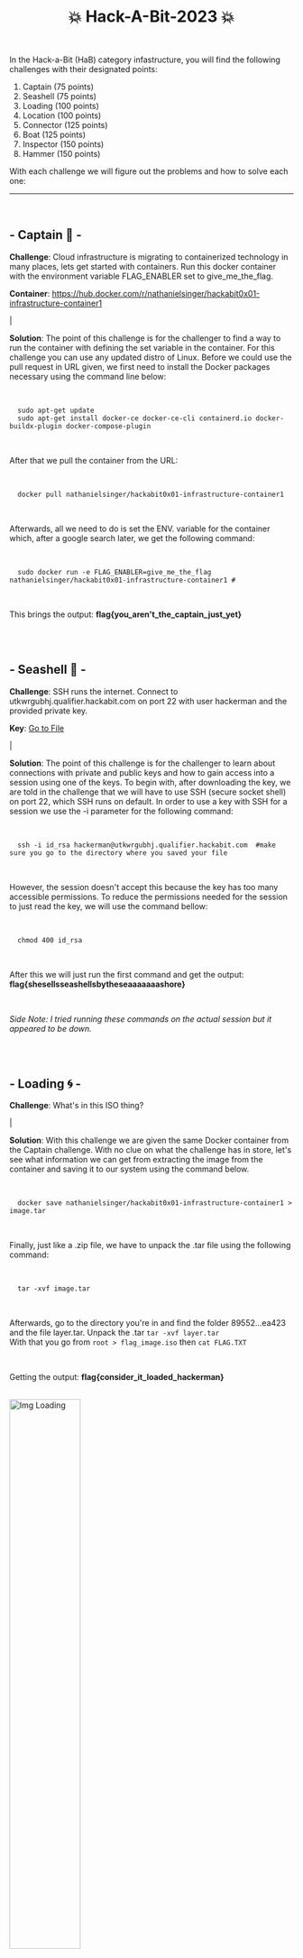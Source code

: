 <div align="center">
  <h1>
    💥 Hack-A-Bit-2023 💥
  </h1>
</div>

<br>

In the Hack-a-Bit (HaB) category infastructure, you will find the following challenges with their designated points:

<ol>
  <li>Captain (75 points)</li>
  <li>Seashell (75 points)</li>
  <li>Loading (100 points)</li>
  <li>Location (100 points)</li>
  <li>Connector (125 points)</li>
  <li>Boat (125 points)</li>
  <li>Inspector (150 points)</li>
  <li>Hammer (150 points)</li>
</ol>

With each challenge we will figure out the problems and how to solve each one:

<hr>
<br>

## - Captain 🌊 -
**Challenge**: Cloud infrastructure is migrating to containerized technology in many places, lets get started with containers. Run this docker container with the environment variable FLAG_ENABLER set to give_me_the_flag.

**Container**: https://hub.docker.com/r/nathanielsinger/hackabit0x01-infrastructure-container1

|
<br>

**Solution**: The point of this challenge is for the challenger to find a way to run the container with defining the set variable in the container. For this challenge you can use any updated distro of Linux. Before we could use the pull request in URL given, we first need to install the Docker packages necessary using the command line below:

<br>

```
  sudo apt-get update
  sudo apt-get install docker-ce docker-ce-cli containerd.io docker-buildx-plugin docker-compose-plugin
```

<br>

After that we pull the container from the URL:

<br>

```
  docker pull nathanielsinger/hackabit0x01-infrastructure-container1
```

<br>

Afterwards, all we need to do is set the ENV. variable for the container which, after a google search later, we get the following command:

<br>

```
  sudo docker run -e FLAG_ENABLER=give_me_the_flag nathanielsinger/hackabit0x01-infrastructure-container1 #
```

<br>

This brings the output: **flag{you_aren't_the_captain_just_yet}**

<br>
<br>

## - Seashell 🐚 -
**Challenge**: SSH runs the internet. Connect to utkwrgubhj.qualifier.hackabit.com on port 22 with user hackerman and the provided private key.

**Key**: <a href="https://github.com/CodeAPretzel/Hack-A-Bit-2023/blob/main/Assets/id_rsa">Go to File</a>

|
<br>

**Solution**: The point of this challenge is for the challenger to learn about connections with private and public keys and how to gain access into a session using one of the keys. To begin with, after downloading the key, we are told in the challenge that we will have to use SSH (secure socket shell) on port 22, which SSH runs on default. In order to use a key with SSH for a session we use the -i parameter for the following command:

<br>

```
  ssh -i id_rsa hackerman@utkwrgubhj.qualifier.hackabit.com  #make sure you go to the directory where you saved your file
```

<br>

However, the session doesn't accept this because the key has too many accessible permissions. To reduce the permissions needed for the session to just read the key, we will use the command bellow:

<br>

```
  chmod 400 id_rsa
```

<br>

After this we will just run the first command and get the output: **flag{shesellsseashellsbytheseaaaaaaashore}**

<br>

*Side Note: I tried running these commands on the actual session but it appeared to be down.*

<br>
<br>

## - Loading 🌀 -
**Challenge**: What's in this ISO thing?

|
<br>

**Solution**: With this challenge we are given the same Docker container from the Captain challenge. With no clue on what the challenge has in store, let's see what information we can get from extracting the image from the container and saving it to our system using the command below.

<br>

```
  docker save nathanielsinger/hackabit0x01-infrastructure-container1 > image.tar
```

<br>

Finally, just like a .zip file, we have to unpack the .tar file using the following command:

<br>

```
  tar -xvf image.tar
```

<br>

Afterwards, go to the directory you're in and find the folder 89552...ea423 and the file layer.tar. Unpack the .tar `tar -xvf layer.tar`
<br>
With that you go from `root > flag_image.iso` then `cat FLAG.TXT`

<br>

Getting the output: **flag{consider_it_loaded_hackerman}**

<br>

<a>
  <img src="https://github.com/CodeAPretzel/Hack-A-Bit-2023/blob/main/Assets/picLoading.png" alt="Img Loading" width="50%" height="50%">
</a>

<br>
<br>

## - Location 🌎 -
**Challenge**: Now with the same image, dive on in and find the iso image. What is the absolute path to the iso image stored within the container? Include the filename in the path for your submission.

|
<br>

**Solution**: This one is pretty simple, the path of the file is just the location in the container. If we go back to the folder `root` from layer.tar to `flag_image.iso`, it would be something like `/root/flag_image.iso`

<br>
<br>

## - Connector 🔌 -
**Challenge**: Connect to the mysql server at dyxvqmjwaj.qualifier.hackabit.com and read out the flag. Here are some user accounts:

<ul>
  <li>user1:uyqhxgxcxd</li>
  <li>user2:ehaigdexhh</li>
  <li>user3:xfgyuvtapt</li>
  <li>user4:tnvgijqxei</li>
  <li>user5:hybplwmndy</li>
</ul>

|
<br>

**Solution**: For this challenge we have to use the MySQL Workbench. With this challenge I installed it on Windows using this link <a href="https://dev.mysql.com/downloads/installer/" target="_blank">here</a>
After completing the installation process, we have to create a new MySQL Connection like the below images:

<br>

<a>
  <img src="https://github.com/CodeAPretzel/Hack-A-Bit-2023/blob/main/Assets/createConnection.png" alt="Img Connector 1" width="50%" height="50%">
</a>

<br>

Then we put the following information in the fields:

<br>

<a>
  <img src="https://github.com/CodeAPretzel/Hack-A-Bit-2023/blob/main/Assets/testConnection.png" alt="Img Connector 2" width="50%" height="50%">
</a>

<br>

With this we should connect to the server, however, it would appear that the server is actually down. Nevertheless, when going to each user and checking their tables, you'll eventually go to `user4` and find the table with the solution's flag.

<br>

Flag: **flag{oh_sql_my_sql}**

<br>
<br>

## - Boat ⛵ -
**Challenge**: Sometimes we need to run a machine on a specific address or virtualize a network, get this running on: 172.22.1.11.

**Container**: https://hub.docker.com/r/nathanielsinger/hackabit0x01-infrastructure-container2

|
<br>

**Solution**: This challenge just giving us a Docker container to run on an IP. First things first, grab the pull request from the URL run it and wait, we get an error.

<br>

<a>
  <img src="https://github.com/CodeAPretzel/Hack-A-Bit-2023/blob/main/Assets/containerError.png" alt="Img Boat" width="75%" height="75%">
</a>

<br>

Not to worry however, from this Docker discussion, <a href="https://forums.docker.com/t/docker-error-response-from-daemon-manifest-not-found-when-running-container-following-get-started-tutorial/65107">here</a>, we find out that an error response might be due to the fact that we have to specify the version of the container. In the form, it says that we can go to the container and under the header "tags" get the version we need.

<br>

```
 docker pull nathanielsinger/hackabit0x01-infrastructure-container2:v1.0.0
```

<br>

Now that we have the container, we need to figure out on how to set this to an IP. With some googling, we will find a Docker documentation for just this feature <a href="https://docs.docker.com/engine/reference/commandline/network_create/#:~:text=Connect%20containers&text=If%20you%20want%20to%20add,container's%20IP%20address%20or%20name.">here.</a>
Using the link above, we can create our own commands as such in the following image:

<br>

<a>
  <img src="https://github.com/CodeAPretzel/Hack-A-Bit-2023/blob/main/Assets/boatSuccess.png" alt="Success" width="50%" height="50%">
</a>

<br>

And you get the following flag: **flag{its_just_an_address_man}**


<br>
<br>

## - Inspector 🔍 -
**Challenge**: Oh look its Bits, something changed though... see if you can track it down.

**File**: <a href="https://github.com/CodeAPretzel/Hack-A-Bit-2023/blob/main/Assets/bits.zip">Go to File</a>

With this file, we are given the code documentation for the bot "Bits" in the HaB Discord server. At a first glance, it might be difficult to determine what the challenge is asking but looking into the challenge's material, <a href="https://qualifier.hackabit.com/learning/3n60u-inspector">here</a>, it appears that we are supposed to get a git version of Bits.
<br>
When looking through the files in Bits, we get to a file with the directory `C:\Users\$USER\Downloads\bits\bits\.git\logs\HEAD`. Inside of this file, we get the following commit hash `a0235bf2cf43159eff20f5b3d568a21ab288c9ff` with the description `flag_stuff`.

<br>

<a>
  <img src="https://github.com/CodeAPretzel/Hack-A-Bit-2023/blob/main/Assets/bitsHead.png" alt="Bits Head" width="75%" height="75%">
</a>

<br>

First, go to the directory where bits is stored, then use the command below to go to the committed version of `flag_stuff`.

<br>

```
  git checkout a0235bf2cf43159eff20f5b3d568a21ab288c9ff
```

<br>

After that we are given a file called "flag". Now we use this command to read the file:

<br>

```
  cat flag
```

<br>

Or this command:

<br>

```powershell
  grep -r "flag"
```

<br>

<a>
  <img src="https://github.com/CodeAPretzel/Hack-A-Bit-2023/blob/main/Assets/bitsOutput.png" alt="Bits Output" width="50%" height="50%">
</a>

Giving us the output: **flag{don't_try_harder...look_harder}**

<br>
<br>

## - Hammer 🔨 -
**Challenge**: Check out oslyxpzcgs.qualifier.hackabit.com and see if you can find the vuln. No help on this one, nothing crazy though... enumerate harder :)

The flag is stored in an environment variable.

With this challenge I actually didn't finish this. I would just do it right here, however, it would appear that the session is currently down. If the session comes back up however, I'll try to complete this one.

<br>
<br>

